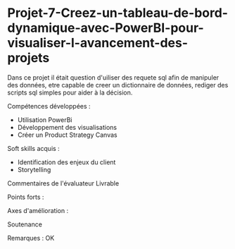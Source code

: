 # Projet-7-Creez-un-tableau-de-bord-dynamique-avec-PowerBI-pour-visualiser-l-avancement-des-projets
Dans ce projet il était question d'uiliser des requete sql afin de manipuler des données, etre capable de creer un dictionnaire de données, rediger des scripts sql simples pour aider à la décision.

Compétences développées :
- Utilisation PowerBi
- Développement des visualisations
- Créer un Product Strategy Canvas

Soft skills acquis :
- Identification des enjeux du client
- Storytelling

Commentaires de l'évaluateur
Livrable

Points forts :

Axes d'amélioration :

Soutenance

Remarques : OK
